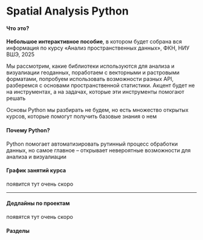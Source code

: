 # Spatial Analysis Python

#### Что это?

<strong>Небольшое интерактивное пособие</strong>, в котором будет собрана вся информация по курсу «Анализ пространственных данных», ФКН, НИУ ВШЭ, 2025

Мы рассмотрим, какие библиотеки используются для анализа и визуалиации геоданных, поработаем с векторными и растровыми форматами, попробуем использовать возможности разных API, разберемся с основами пространственной статистики. Акцент будет не на инструментах, а на задачах, которые эти инструменты помогают решать

Основы Python мы разбирать не будем, но есть множество открытых курсов, которые помогут получить базовые знания о нем

#### Почему Python?

Python помогает автоматизировать рутинный процесс обработки данных, но самое главное – открывает невероятные возможности для анализа и визуалиации

#### График занятий курса

появится тут очень скоро

---

#### Дедлайны по проектам

появятся тут очень скоро

#### Разделы

```{tableofcontents}

```
